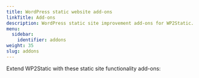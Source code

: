 ```yaml
---
title: WordPress static website add-ons
linkTitle: Add-ons
description: WordPress static site improvement add-ons for WP2Static.
menu:
  sidebar:
    identifier: addons
weight: 35
slug: addons
---
```


Extend WP2Static with these static site functionality add-ons:


